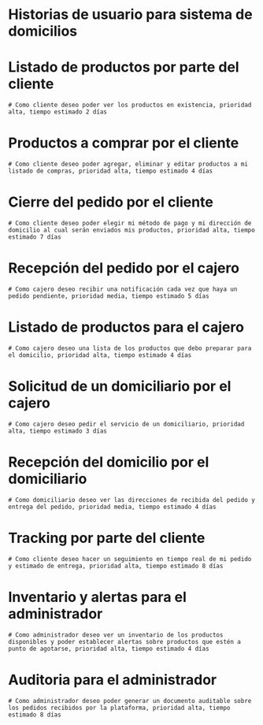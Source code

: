 # Historias de usuario para sistema de domicilios
  # Listado de productos por parte del cliente
    # Como cliente deseo poder ver los productos en existencia, prioridad alta, tiempo estimado 2 días
  # Productos a comprar por el cliente
    # Como cliente deseo poder agregar, eliminar y editar productos a mi listado de compras, prioridad alta, tiempo estimado 4 días
  # Cierre del pedido por el cliente
    # Como cliente deseo poder elegir mi método de pago y mi dirección de domicilio al cual serán enviados mis productos, prioridad alta, tiempo estimado 7 días
  # Recepción del pedido por el cajero
    # Como cajero deseo recibir una notificación cada vez que haya un pedido pendiente, prioridad media, tiempo estimado 5 días
  # Listado de productos para el cajero
    # Como cajero deseo una lista de los productos que debo preparar para el domicilio, prioridad alta, tiempo estimado 4 días
  # Solicitud de un domiciliario por el cajero
    # Como cajero deseo pedir el servicio de un domiciliario, prioridad alta, tiempo estimado 3 días
  # Recepción del domicilio por el domiciliario
    # Como domiciliario deseo ver las direcciones de recibida del pedido y entrega del pedido, prioridad media, tiempo estimado 4 días
  # Tracking por parte del cliente
    # Como cliente deseo hacer un seguimiento en tiempo real de mi pedido y estimado de entrega, prioridad alta, tiempo estimado 8 días
  # Inventario y alertas para el administrador
    # Como administrador deseo ver un inventario de los productos disponibles y poder establecer alertas sobre productos que estén a punto de agotarse, prioridad alta, tiempo estimado 4 días
  # Auditoria para el administrador
    # Como administrador deseo poder generar un documento auditable sobre los pedidos recibidos por la plataforma, prioridad alta, tiempo estimado 8 días
